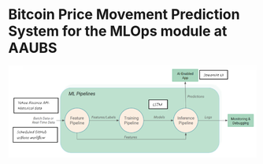 # Bitcoin Price Movement Prediction System for the MLOps module at AAUBS


![data-pipeline](https://github.com/Kalnyhuba/mlopsbds/blob/master/images/data_pipeline.png)

